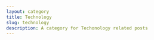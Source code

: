 ```yaml
---
layout: category
title: Technology
slug: technology
description: A category for Techonology related posts
---
```

